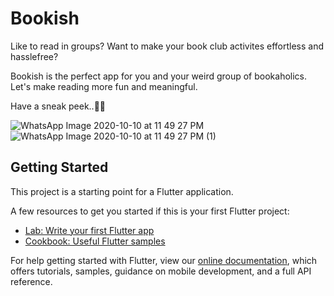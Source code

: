 # Bookish

Like to read in groups? Want to make your book club activites effortless and hasslefree?

Bookish is the perfect app for you and your weird group of bookaholics.
Let's make reading more fun and meaningful.

Have a sneak peek..🙈🙈

![WhatsApp Image 2020-10-10 at 11 49 27 PM](https://user-images.githubusercontent.com/54456976/95663107-f5470800-0b59-11eb-9afe-f72e46c67073.jpeg) ![WhatsApp Image 2020-10-10 at 11 49 27 PM (1)](https://user-images.githubusercontent.com/54456976/95663055-8bc6f980-0b59-11eb-9e40-87773649ded0.jpeg)

## Getting Started

This project is a starting point for a Flutter application.

A few resources to get you started if this is your first Flutter project:

- [Lab: Write your first Flutter app](https://flutter.dev/docs/get-started/codelab)
- [Cookbook: Useful Flutter samples](https://flutter.dev/docs/cookbook)

For help getting started with Flutter, view our
[online documentation](https://flutter.dev/docs), which offers tutorials,
samples, guidance on mobile development, and a full API reference.
